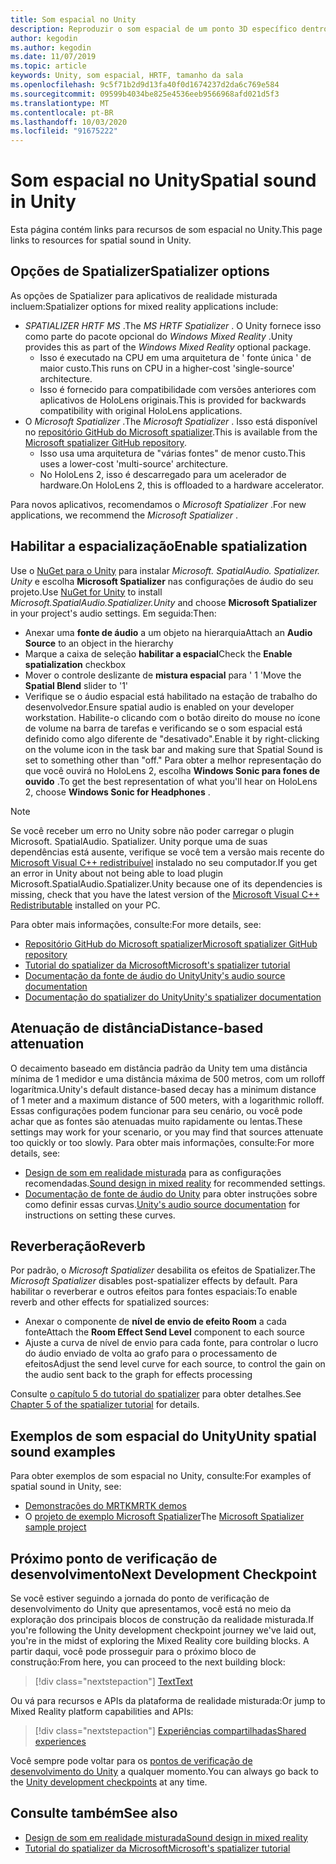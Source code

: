 ```yaml
---
title: Som espacial no Unity
description: Reproduzir o som espacial de um ponto 3D específico dentro de sua cena do Unity.
author: kegodin
ms.author: kegodin
ms.date: 11/07/2019
ms.topic: article
keywords: Unity, som espacial, HRTF, tamanho da sala
ms.openlocfilehash: 9c5f71b2d9d13fa40f0d1674237d2da6c769e584
ms.sourcegitcommit: 09599b4034be825e4536eeb9566968afd021d5f3
ms.translationtype: MT
ms.contentlocale: pt-BR
ms.lasthandoff: 10/03/2020
ms.locfileid: "91675222"
---
```

# <a name="spatial-sound-in-unity"></a><span data-ttu-id="ee605-104">Som espacial no Unity</span><span class="sxs-lookup"><span data-stu-id="ee605-104">Spatial sound in Unity</span></span>

<span data-ttu-id="ee605-105">Esta página contém links para recursos de som espacial no Unity.</span><span class="sxs-lookup"><span data-stu-id="ee605-105">This page links to resources for spatial sound in Unity.</span></span>

## <a name="spatializer-options"></a><span data-ttu-id="ee605-106">Opções de Spatializer</span><span class="sxs-lookup"><span data-stu-id="ee605-106">Spatializer options</span></span>
<span data-ttu-id="ee605-107">As opções de Spatializer para aplicativos de realidade misturada incluem:</span><span class="sxs-lookup"><span data-stu-id="ee605-107">Spatializer options for mixed reality applications include:</span></span>
* <span data-ttu-id="ee605-108">*SPATIALIZER HRTF MS* .</span><span class="sxs-lookup"><span data-stu-id="ee605-108">The *MS HRTF Spatializer* .</span></span> <span data-ttu-id="ee605-109">O Unity fornece isso como parte do pacote opcional do *Windows Mixed Reality* .</span><span class="sxs-lookup"><span data-stu-id="ee605-109">Unity provides this as part of the *Windows Mixed Reality* optional package.</span></span>
  * <span data-ttu-id="ee605-110">Isso é executado na CPU em uma arquitetura de ' fonte única ' de maior custo.</span><span class="sxs-lookup"><span data-stu-id="ee605-110">This runs on CPU in a higher-cost 'single-source' architecture.</span></span>
  * <span data-ttu-id="ee605-111">Isso é fornecido para compatibilidade com versões anteriores com aplicativos de HoloLens originais.</span><span class="sxs-lookup"><span data-stu-id="ee605-111">This is provided for backwards compatibility with original HoloLens applications.</span></span>
* <span data-ttu-id="ee605-112">O *Microsoft Spatializer* .</span><span class="sxs-lookup"><span data-stu-id="ee605-112">The *Microsoft Spatializer* .</span></span> <span data-ttu-id="ee605-113">Isso está disponível no [repositório GitHub do Microsoft spatializer](https://github.com/microsoft/spatialaudio-unity).</span><span class="sxs-lookup"><span data-stu-id="ee605-113">This is available from the [Microsoft spatializer GitHub repository](https://github.com/microsoft/spatialaudio-unity).</span></span>
  * <span data-ttu-id="ee605-114">Isso usa uma arquitetura de "várias fontes" de menor custo.</span><span class="sxs-lookup"><span data-stu-id="ee605-114">This uses a lower-cost 'multi-source' architecture.</span></span>
  * <span data-ttu-id="ee605-115">No HoloLens 2, isso é descarregado para um acelerador de hardware.</span><span class="sxs-lookup"><span data-stu-id="ee605-115">On HoloLens 2, this is offloaded to a hardware accelerator.</span></span>

<span data-ttu-id="ee605-116">Para novos aplicativos, recomendamos o *Microsoft Spatializer* .</span><span class="sxs-lookup"><span data-stu-id="ee605-116">For new applications, we recommend the *Microsoft Spatializer* .</span></span>

## <a name="enable-spatialization"></a><span data-ttu-id="ee605-117">Habilitar a espacialização</span><span class="sxs-lookup"><span data-stu-id="ee605-117">Enable spatialization</span></span>

<span data-ttu-id="ee605-118">Use o [NuGet para o Unity](https://github.com/GlitchEnzo/NuGetForUnity/releases/latest) para instalar _Microsoft. SpatialAudio. Spatializer. Unity_ e escolha **Microsoft Spatializer** nas configurações de áudio do seu projeto.</span><span class="sxs-lookup"><span data-stu-id="ee605-118">Use [NuGet for Unity](https://github.com/GlitchEnzo/NuGetForUnity/releases/latest) to install _Microsoft.SpatialAudio.Spatializer.Unity_ and choose **Microsoft Spatializer** in your project's audio settings.</span></span> <span data-ttu-id="ee605-119">Em seguida:</span><span class="sxs-lookup"><span data-stu-id="ee605-119">Then:</span></span>
* <span data-ttu-id="ee605-120">Anexar uma **fonte de áudio** a um objeto na hierarquia</span><span class="sxs-lookup"><span data-stu-id="ee605-120">Attach an **Audio Source** to an object in the hierarchy</span></span>
* <span data-ttu-id="ee605-121">Marque a caixa de seleção **habilitar a espacial**</span><span class="sxs-lookup"><span data-stu-id="ee605-121">Check the **Enable spatialization** checkbox</span></span>
* <span data-ttu-id="ee605-122">Mover o controle deslizante de **mistura espacial** para ' 1 '</span><span class="sxs-lookup"><span data-stu-id="ee605-122">Move the **Spatial Blend** slider to '1'</span></span>
* <span data-ttu-id="ee605-123">Verifique se o áudio espacial está habilitado na estação de trabalho do desenvolvedor.</span><span class="sxs-lookup"><span data-stu-id="ee605-123">Ensure spatial audio is enabled on your developer workstation.</span></span> <span data-ttu-id="ee605-124">Habilite-o clicando com o botão direito do mouse no ícone de volume na barra de tarefas e verificando se o som espacial está definido como algo diferente de "desativado".</span><span class="sxs-lookup"><span data-stu-id="ee605-124">Enable it by right-clicking on the volume icon in the task bar and making sure that Spatial Sound is set to something other than "off."</span></span> <span data-ttu-id="ee605-125">Para obter a melhor representação do que você ouvirá no HoloLens 2, escolha **Windows Sonic para fones de ouvido** .</span><span class="sxs-lookup"><span data-stu-id="ee605-125">To get the best representation of what you'll hear on HoloLens 2, choose **Windows Sonic for Headphones** .</span></span>

>[!NOTE]
><span data-ttu-id="ee605-126">Se você receber um erro no Unity sobre não poder carregar o plugin Microsoft. SpatialAudio. Spatializer. Unity porque uma de suas dependências está ausente, verifique se você tem a versão mais recente do [Microsoft Visual C++ redistribuível](https://support.microsoft.com/en-us/help/2977003/the-latest-supported-visual-c-downloads) instalado no seu computador.</span><span class="sxs-lookup"><span data-stu-id="ee605-126">If you get an error in Unity about not being able to load plugin Microsoft.SpatialAudio.Spatializer.Unity because one of its dependencies is missing, check that you have the latest version of the [Microsoft Visual C++ Redistributable](https://support.microsoft.com/en-us/help/2977003/the-latest-supported-visual-c-downloads) installed on your PC.</span></span>

<span data-ttu-id="ee605-127">Para obter mais informações, consulte:</span><span class="sxs-lookup"><span data-stu-id="ee605-127">For more details, see:</span></span>
* [<span data-ttu-id="ee605-128">Repositório GitHub do Microsoft spatializer</span><span class="sxs-lookup"><span data-stu-id="ee605-128">Microsoft spatializer GitHub repository</span></span>](https://github.com/microsoft/spatialaudio-unity)
* [<span data-ttu-id="ee605-129">Tutorial do spatializer da Microsoft</span><span class="sxs-lookup"><span data-stu-id="ee605-129">Microsoft's spatializer tutorial</span></span>](tutorials/unity-spatial-audio-ch1.md)
* [<span data-ttu-id="ee605-130">Documentação da fonte de áudio do Unity</span><span class="sxs-lookup"><span data-stu-id="ee605-130">Unity's audio source documentation</span></span>](https://docs.unity3d.com/2019.3/Documentation/Manual/class-AudioSource.html)
* [<span data-ttu-id="ee605-131">Documentação do spatializer do Unity</span><span class="sxs-lookup"><span data-stu-id="ee605-131">Unity's spatializer documentation</span></span>](https://docs.unity3d.com/Manual/VRAudioSpatializer.html)

## <a name="distance-based-attenuation"></a><span data-ttu-id="ee605-132">Atenuação de distância</span><span class="sxs-lookup"><span data-stu-id="ee605-132">Distance-based attenuation</span></span>
<span data-ttu-id="ee605-133">O decaimento baseado em distância padrão da Unity tem uma distância mínima de 1 medidor e uma distância máxima de 500 metros, com um rolloff logarítmica.</span><span class="sxs-lookup"><span data-stu-id="ee605-133">Unity's default distance-based decay has a minimum distance of 1 meter and a maximum distance of 500 meters, with a logarithmic rolloff.</span></span> <span data-ttu-id="ee605-134">Essas configurações podem funcionar para seu cenário, ou você pode achar que as fontes são atenuadas muito rapidamente ou lentas.</span><span class="sxs-lookup"><span data-stu-id="ee605-134">These settings may work for your scenario, or you may find that sources attenuate too quickly or too slowly.</span></span> <span data-ttu-id="ee605-135">Para obter mais informações, consulte:</span><span class="sxs-lookup"><span data-stu-id="ee605-135">For more details, see:</span></span>
* <span data-ttu-id="ee605-136">[Design de som em realidade misturada](../../design/spatial-sound-design.md) para as configurações recomendadas.</span><span class="sxs-lookup"><span data-stu-id="ee605-136">[Sound design in mixed reality](../../design/spatial-sound-design.md) for recommended settings.</span></span>
* <span data-ttu-id="ee605-137">[Documentação de fonte de áudio do Unity](https://docs.unity3d.com/2019.3/Documentation/Manual/class-AudioSource.html) para obter instruções sobre como definir essas curvas.</span><span class="sxs-lookup"><span data-stu-id="ee605-137">[Unity's audio source documentation](https://docs.unity3d.com/2019.3/Documentation/Manual/class-AudioSource.html) for instructions on setting these curves.</span></span>

## <a name="reverb"></a><span data-ttu-id="ee605-138">Reverberação</span><span class="sxs-lookup"><span data-stu-id="ee605-138">Reverb</span></span>
<span data-ttu-id="ee605-139">Por padrão, o _Microsoft Spatializer_ desabilita os efeitos de Spatializer.</span><span class="sxs-lookup"><span data-stu-id="ee605-139">The _Microsoft Spatializer_ disables post-spatializer effects by default.</span></span> <span data-ttu-id="ee605-140">Para habilitar o reverberar e outros efeitos para fontes espaciais:</span><span class="sxs-lookup"><span data-stu-id="ee605-140">To enable reverb and other effects for spatialized sources:</span></span>
* <span data-ttu-id="ee605-141">Anexar o componente de **nível de envio de efeito Room** a cada fonte</span><span class="sxs-lookup"><span data-stu-id="ee605-141">Attach the **Room Effect Send Level** component to each source</span></span>
* <span data-ttu-id="ee605-142">Ajuste a curva de nível de envio para cada fonte, para controlar o lucro do áudio enviado de volta ao grafo para o processamento de efeitos</span><span class="sxs-lookup"><span data-stu-id="ee605-142">Adjust the send level curve for each source, to control the gain on the audio sent back to the graph for effects processing</span></span>

<span data-ttu-id="ee605-143">Consulte [o capítulo 5 do tutorial do spatializer](tutorials/unity-spatial-audio-ch5.md) para obter detalhes.</span><span class="sxs-lookup"><span data-stu-id="ee605-143">See [Chapter 5 of the spatializer tutorial](tutorials/unity-spatial-audio-ch5.md) for details.</span></span>

## <a name="unity-spatial-sound-examples"></a><span data-ttu-id="ee605-144">Exemplos de som espacial do Unity</span><span class="sxs-lookup"><span data-stu-id="ee605-144">Unity spatial sound examples</span></span>
<span data-ttu-id="ee605-145">Para obter exemplos de som espacial no Unity, consulte:</span><span class="sxs-lookup"><span data-stu-id="ee605-145">For examples of spatial sound in Unity, see:</span></span>
* [<span data-ttu-id="ee605-146">Demonstrações do MRTK</span><span class="sxs-lookup"><span data-stu-id="ee605-146">MRTK demos</span></span>](https://github.com/microsoft/MixedRealityToolkit-Unity/tree/mrtk_release/Assets/MixedRealityToolkit.Examples/Demos/Audio)
* <span data-ttu-id="ee605-147">O [projeto de exemplo Microsoft Spatializer](https://github.com/microsoft/spatialaudio-unity/tree/master/Samples/MicrosoftSpatializerSample)</span><span class="sxs-lookup"><span data-stu-id="ee605-147">The [Microsoft Spatializer sample project](https://github.com/microsoft/spatialaudio-unity/tree/master/Samples/MicrosoftSpatializerSample)</span></span>

## <a name="next-development-checkpoint"></a><span data-ttu-id="ee605-148">Próximo ponto de verificação de desenvolvimento</span><span class="sxs-lookup"><span data-stu-id="ee605-148">Next Development Checkpoint</span></span>

<span data-ttu-id="ee605-149">Se você estiver seguindo a jornada do ponto de verificação de desenvolvimento do Unity que apresentamos, você está no meio da exploração dos principais blocos de construção da realidade misturada.</span><span class="sxs-lookup"><span data-stu-id="ee605-149">If you're following the Unity development checkpoint journey we've laid out, you're in the midst of exploring the Mixed Reality core building blocks.</span></span> <span data-ttu-id="ee605-150">A partir daqui, você pode prosseguir para o próximo bloco de construção:</span><span class="sxs-lookup"><span data-stu-id="ee605-150">From here, you can proceed to the next building block:</span></span>

> [!div class="nextstepaction"]
> [<span data-ttu-id="ee605-151">Text</span><span class="sxs-lookup"><span data-stu-id="ee605-151">Text</span></span>](text-in-unity.md)

<span data-ttu-id="ee605-152">Ou vá para recursos e APIs da plataforma de realidade misturada:</span><span class="sxs-lookup"><span data-stu-id="ee605-152">Or jump to Mixed Reality platform capabilities and APIs:</span></span>

> [!div class="nextstepaction"]
> [<span data-ttu-id="ee605-153">Experiências compartilhadas</span><span class="sxs-lookup"><span data-stu-id="ee605-153">Shared experiences</span></span>](shared-experiences-in-unity.md)

<span data-ttu-id="ee605-154">Você sempre pode voltar para os [pontos de verificação de desenvolvimento do Unity](unity-development-overview.md#2-core-building-blocks) a qualquer momento.</span><span class="sxs-lookup"><span data-stu-id="ee605-154">You can always go back to the [Unity development checkpoints](unity-development-overview.md#2-core-building-blocks) at any time.</span></span>

## <a name="see-also"></a><span data-ttu-id="ee605-155">Consulte também</span><span class="sxs-lookup"><span data-stu-id="ee605-155">See also</span></span>
* [<span data-ttu-id="ee605-156">Design de som em realidade misturada</span><span class="sxs-lookup"><span data-stu-id="ee605-156">Sound design in mixed reality</span></span>](../../design/spatial-sound-design.md)
* [<span data-ttu-id="ee605-157">Tutorial do spatializer da Microsoft</span><span class="sxs-lookup"><span data-stu-id="ee605-157">Microsoft's spatializer tutorial</span></span>](tutorials/unity-spatial-audio-ch1.md)
